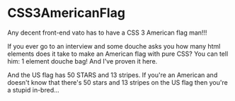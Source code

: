 CSS3AmericanFlag
================

Any decent front-end vato has to have a CSS 3 American flag man!!!

If you ever go to an interview and some douche asks you how many html elements does it take to make an American flag with pure CSS?  You can tell him: 1 element douche bag!  And I've proven it here. 

And the US flag has 50 STARS and 13 stripes.  If you're an American and doesn't know that there's 50 stars and 13 stripes on the US flag then you're a stupid in-bred...
